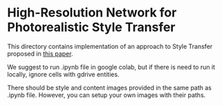 # High-Resolution Network for Photorealistic Style Transfer

This directory contains implementation of an approach to Style Transfer proposed in [this paper](https://arxiv.org/abs/1904.11617).

We suggest to run .ipynb file in google colab, but if there is need to run it locally, ignore cells with gdrive entities.

There should be style and content images provided in the same path as .ipynb file. However, you can setup your own images with their paths.
